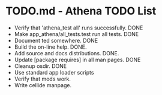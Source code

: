 # TODO.md - Athena TODO List

* Verify that 'athena_test all' runs successfully.  DONE
* Make app_athena/all_tests.test run all tests. DONE
* Document ted somewhere. DONE
* Build the on-line help. DONE.
* Add source and docs distributions. DONE.
* Update [package requires] in all man pages. DONE
* Cleanup osdir. DONE
* Use standard app loader scripts
* Verify that mods work.
* Write cellide manpage.

